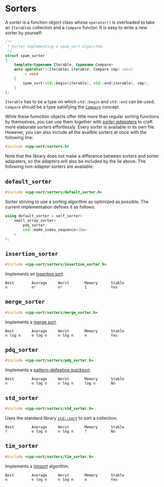 Sorters
=======

A *sorter* is a function object class whose `operator()` is overloaded to take
an `Iterable&` collection and a `Compare` functor. It is easy to write a new
sorter by yourself:

```cpp
/**
 * Sorter implementing a spam_sort algorithm.
 */
struct spam_sorter
{
    template<typename Iterable, typename Compare>
    auto operator()(Iterable& iterable, Compare cmp) const
        -> void
    {
        spam_sort(std::begin(iterable), std::end(iterable), cmp);
    }
};
```

`Iterable` has to be a type on which `std::begin` and `std::end` can be used.
`Compare` should be a type satisfying the [`Compare`](http://en.cppreference.com/w/cpp/concept/Compare)
concept.

While these funnction objects offer little more than regular sorting functions by
themselves, you can use them together with [*sorter adapaters*](sorter-adapters.md)
to craft more elaborate sorters effortlessly. Every sorter is available in its own
file. However, you can also include all the availble sorters at once with the
following line:

```cpp
#include <cpp-sort/sorters.h>
```

Note that the library does not make a difference between sorters and sorter adapaters,
so the adapters will also be included by the lie above. The following non-adapter
sorters are available:

`default_sorter`
----------------

```cpp
#include <cpp-sort/sorters/default_sorter.h>
```

Sorter striving to use a sorting algorithm as optimized as possible. The current
implementation defines it as follows:

```cpp
using default_sorter = self_sorter<
    small_array_sorter<
        pdq_sorter,
        std::make_index_sequence<10u>
    >
>;
```

`insertion_sorter`
------------------

```cpp
#include <cpp-sort/sorters/insertion_sorter.h>
```

Implements an [insertion sort](https://en.wikipedia.org/wiki/Insertion_sort).

    Best        Average     Worst       Memory      Stable
    n           n²          n²          1           Yes

`merge_sorter`
--------------

```cpp
#include <cpp-sort/sorters/merge_sorter.h>
```

Implements a [merge sort](https://en.wikipedia.org/wiki/Merge_sort).

    Best        Average     Worst       Memory      Stable
    n log n     n log n     n log n     n           Yes

`pdq_sorter`
------------

```cpp
#include <cpp-sort/sorters/pdq_sorter.h>
```

Implements a [pattern-defeating quicksort](https://github.com/orlp/pdqsort).


    Best        Average     Worst       Memory      Stable
    n           n log n     n log n     log n       No

`std_sorter`
------------

```cpp
#include <cpp-sort/sorters/std_sorter.h>
```

Uses the standard library [`std::sort`](http://en.cppreference.com/w/cpp/algorithm/sort)
to sort a collection.

    Best        Average     Worst       Memory      Stable
    ?           n log n     n log n     ?           No

`tim_sorter`
------------

```cpp
#include <cpp-sort/sorters/tim_sorter.h>
```

Implements a [timsort](https://en.wikipedia.org/wiki/Timsort) algorithm.

    Best        Average     Worst       Memory      Stable
    n           n log n     n log n     n           Yes
